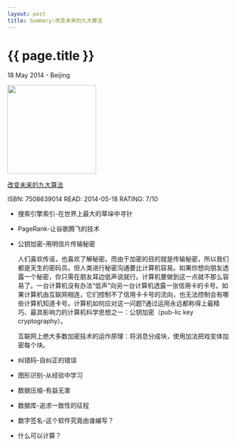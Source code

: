```yaml
---
layout: post
title: Summary:改变未来的九大算法
---
```


{{ page.title }}
================

<p class="meta">18 May 2014 - Beijing</p>
 
<img src="http://ec4.images-amazon.com/images/I/41br5d%2BtmUL._BO2,204,203,200_PIsitb-sticker-arrow-click,TopRight,35,-76_AA300_SH20_OU28_.jpg" width="200" />

[改变未来的九大算法](http://www.duokan.com/book/39764)


ISBN: 7508639014 READ: 2014-05-18 RATING: 7/10

- 搜索引擎索引-在世界上最大的草垛中寻针
- PageRank-让谷歌腾飞的技术
- 公钥加密-用明信片传输秘密

	人们喜欢传谣，也喜欢了解秘密。而由于加密的目的就是传输秘密，所以我们都是天生的密码员。但人类进行秘密沟通要比计算机容易。如果你想向朋友透露一个秘密，你只需在朋友耳边低声说就行。计算机要做到这一点就不那么容易了。一台计算机没有办法“低声”向另一台计算机透露一张信用卡的卡号。如果计算机由互联网相连，它们控制不了信用卡卡号的流向，也无法控制会有哪些计算机知道卡号。计算机如何应对这一问题?通过运用永远都称得上最精巧、最具影响力的计算机科学思想之一：公钥加密（pub-lic key cryptography）。
	
	互联网上绝大多数加密技术的运作原理：将消息分成块，使用加法把戏变体加密每个块。

- 纠错码-自纠正的错误
- 图形识别-从经验中学习
- 数据压缩-有益无害
- 数据库-追求一致性的征程
- 数字签名-这个软件究竟由谁编写？
- 什么可以计算？
